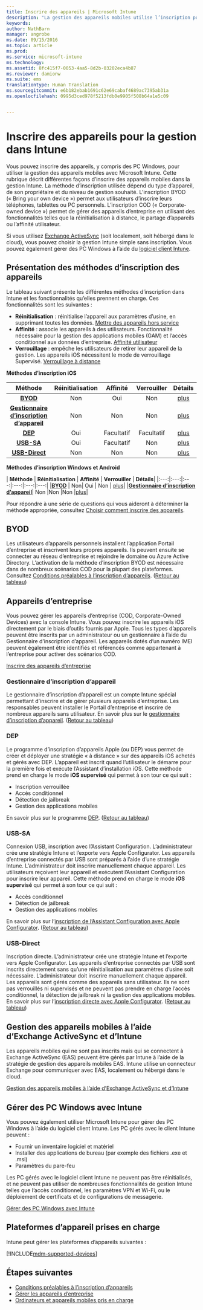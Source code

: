 ```yaml
---
title: Inscrire des appareils | Microsoft Intune
description: "La gestion des appareils mobiles utilise l’inscription pour gérer les appareils et leur autoriser l’accès aux ressources."
keywords: 
author: NathBarn
manager: angrobe
ms.date: 09/15/2016
ms.topic: article
ms.prod: 
ms.service: microsoft-intune
ms.technology: 
ms.assetid: 8fc415f7-0053-4aa5-8d2b-03202eca4b87
ms.reviewer: damionw
ms.suite: ems
translationtype: Human Translation
ms.sourcegitcommit: e6b182ebab1691c62e69cabaf4689ac7395ab31a
ms.openlocfilehash: 0995d3ced978f5213fdb0e9905f508b64a1e5c09


---
```


# Inscrire des appareils pour la gestion dans Intune
Vous pouvez inscrire des appareils, y compris des PC Windows, pour utiliser la gestion des appareils mobiles avec Microsoft Intune. Cette rubrique décrit différentes façons d’inscrire des appareils mobiles dans la gestion Intune. La méthode d’inscription utilisée dépend du type d’appareil, de son propriétaire et du niveau de gestion souhaité. L’inscription BYOD (« Bring your own device ») permet aux utilisateurs d’inscrire leurs téléphones, tablettes ou PC personnels. L’inscription COD (« Corporate-owned device ») permet de gérer des appareils d’entreprise en utilisant des fonctionnalités telles que la réinitialisation à distance, le partage d’appareils ou l’affinité utilisateur.

Si vous utilisez [Exchange ActiveSync](#mobile-device-management-with-exchange-activesync-and-intune) (soit localement, soit hébergé dans le cloud), vous pouvez choisir la gestion Intune simple sans inscription. Vous pouvez également gérer des PC Windows à l’aide du [logiciel client Intune](#manage-windows-pcs-with-intune).

## Présentation des méthodes d’inscription des appareils

Le tableau suivant présente les différentes méthodes d’inscription dans Intune et les fonctionnalités qu’elles prennent en charge. Ces fonctionnalités sont les suivantes :
- **Réinitialisation** : réinitialise l’appareil aux paramètres d’usine, en supprimant toutes les données. [Mettre des appareils hors service](retire-devices-from-microsoft-intune-management.md)
- **Affinité** : associe les appareils à des utilisateurs. Fonctionnalité nécessaire pour la gestion des applications mobiles (GAM) et l’accès conditionnel aux données d’entreprise. [Affinité utilisateur](enroll-corporate-owned-ios-devices-in-microsoft-intune.md#using-company-portal-on-dep-or-apple-configurator-enrolled-devices)
- **Verrouillage** : empêche les utilisateurs de retirer leur appareil de la gestion. Les appareils iOS nécessitent le mode de verrouillage Supervisé. [Verrouillage à distance](retire-devices-from-microsoft-intune-management.md#block-access-a-device)

**Méthodes d’inscription iOS**

| **Méthode** |  **Réinitialisation** |  **Affinité**    |   **Verrouiller** | **Détails** |
|:---:|:---:|:---:|:---:|:---:|
|**[BYOD](#byod)** | Non|    Oui |   Non | [plus](get-ready-to-enroll-devices-in-microsoft-intune.md#set-up-device-management)|
|**[Gestionnaire d’inscription d’appareil](#dem)**|   Non |Non |Non  | [plus](enroll-corporate-owned-devices-with-the-device-enrollment-manager-in-microsoft-intune.md)|
|**[DEP](#dep)**|   Oui |   Facultatif |  Facultatif|[plus](ios-device-enrollment-program-in-microsoft-intune.md)|
|**[USB-SA](#usb-sa)**| Oui |   Facultatif |  Non| [plus](ios-setup-assistant-enrollment-in-microsoft-intune.md)|
|**[USB-Direct](#usb-direct)**| Non |    Non  | Non|[plus](ios-direct-enrollment-in-microsoft-intune.md)|

**Méthodes d’inscription Windows et Android**

| **Méthode** |  **Réinitialisation** |  **Affinité**    |   **Verrouiller** | **Détails**|
|:---:|:---:|:---:|:---:|:---:|:---:|
|**[BYOD](#byod)** | Non|    Oui |   Non | [plus](get-ready-to-enroll-devices-in-microsoft-intune.md#set-up-device-management)|
|**[Gestionnaire d’inscription d’appareil](#dem)**|   Non |Non |Non  |[plus](enroll-corporate-owned-devices-with-the-device-enrollment-manager-in-microsoft-intune.md)|

Pour répondre à une série de questions qui vous aideront à déterminer la méthode appropriée, consultez [Choisir comment inscrire des appareils](/intune/get-started/choose-how-to-enroll-devices1).

## BYOD
Les utilisateurs d’appareils personnels installent l’application Portail d’entreprise et inscrivent leurs propres appareils. Ils peuvent ensuite se connecter au réseau d’entreprise et rejoindre le domaine ou Azure Active Directory. L’activation de la méthode d’inscription BYOD est nécessaire dans de nombreux scénarios COD pour la plupart des plateformes. Consultez [Conditions préalables à l’inscription d’appareils](prerequisites-for-enrollment.md). ([Retour au tableau](#overview-of-device-enrollment-methods))

## Appareils d’entreprise
Vous pouvez gérer les appareils d’entreprise (COD, Corporate-Owned Devices) avec la console Intune. Vous pouvez inscrire les appareils iOS directement par le biais d’outils fournis par Apple. Tous les types d’appareils peuvent être inscrits par un administrateur ou un gestionnaire à l’aide du Gestionnaire d’inscription d’appareil. Les appareils dotés d’un numéro IMEI peuvent également être identifiés et référencés comme appartenant à l’entreprise pour activer des scénarios COD.

[Inscrire des appareils d’entreprise](manage-corporate-owned-devices.md)

### Gestionnaire d’inscription d’appareil
Le gestionnaire d’inscription d’appareil est un compte Intune spécial permettant d’inscrire et de gérer plusieurs appareils d’entreprise. Les responsables peuvent installer le Portail d’entreprise et inscrire de nombreux appareils sans utilisateur. En savoir plus sur le [gestionnaire d’inscription d’appareil](enroll-corporate-owned-devices-with-the-device-enrollment-manager-in-microsoft-intune.md). ([Retour au tableau](#overview-of-device-enrollment-methods))

### DEP
Le programme d’inscription d’appareils Apple (ou DEP) vous permet de créer et déployer une stratégie « à distance » sur des appareils iOS achetés et gérés avec DEP. L’appareil est inscrit quand l’utilisateur le démarre pour la première fois et exécute l’Assistant d’installation iOS. Cette méthode prend en charge le mode **iOS supervisé** qui permet à son tour ce qui suit :
  - Inscription verrouillée
  - Accès conditionnel
  - Détection de jailbreak
  - Gestion des applications mobiles

En savoir plus sur le programme [DEP](ios-device-enrollment-program-in-microsoft-intune.md). ([Retour au tableau](#overview-of-device-enrollment-methods))

### USB-SA
Connexion USB, inscription avec l’Assistant Configuration. L’administrateur crée une stratégie Intune et l’exporte vers Apple Configurator. Les appareils d’entreprise connectés par USB sont préparés à l’aide d’une stratégie Intune. L’administrateur doit inscrire manuellement chaque appareil. Les utilisateurs reçoivent leur appareil et exécutent l’Assistant Configuration pour inscrire leur appareil. Cette méthode prend en charge le mode **iOS supervisé** qui permet à son tour ce qui suit :
  - Accès conditionnel
  - Détection de jailbreak
  - Gestion des applications mobiles

En savoir plus sur l’[inscription de l’Assistant Configuration avec Apple Configurator](ios-setup-assistant-enrollment-in-microsoft-intune.md). ([Retour au tableau](#overview-of-device-enrollment-methods))

### USB-Direct
Inscription directe. L’administrateur crée une stratégie Intune et l’exporte vers Apple Configurator. Les appareils d’entreprise connectés par USB sont inscrits directement sans qu’une réinitialisation aux paramètres d’usine soit nécessaire. L’administrateur doit inscrire manuellement chaque appareil. Les appareils sont gérés comme des appareils sans utilisateur. Ils ne sont pas verrouillés ni supervisés et ne peuvent pas prendre en charge l’accès conditionnel, la détection de jailbreak ni la gestion des applications mobiles. En savoir plus sur l’[inscription directe avec Apple Configurator](ios-direct-enrollment-in-microsoft-intune.md). ([Retour au tableau](#overview-of-device-enrollment-methods))

## Gestion des appareils mobiles à l’aide d’Exchange ActiveSync et d’Intune
Les appareils mobiles qui ne sont pas inscrits mais qui se connectent à Exchange ActiveSync (EAS) peuvent être gérés par Intune à l’aide de la stratégie de gestion des appareils mobiles EAS. Intune utilise un connecteur Exchange pour communiquer avec EAS, localement ou hébergé dans le cloud.

[Gestion des appareils mobiles à l’aide d’Exchange ActiveSync et d’Intune](mobile-device-management-with-exchange-activesync-and-microsoft-intune.md)


## Gérer des PC Windows avec Intune  
Vous pouvez également utiliser Microsoft Intune pour gérer des PC Windows à l’aide du logiciel client Intune. Les PC gérés avec le client Intune peuvent :

 - Fournir un inventaire logiciel et matériel
 - Installer des applications de bureau (par exemple des fichiers .exe et .msi)
 - Paramètres du pare-feu

Les PC gérés avec le logiciel client Intune ne peuvent pas être réinitialisés, et ne peuvent pas utiliser de nombreuses fonctionnalités de gestion Intune telles que l’accès conditionnel, les paramètres VPN et Wi-Fi, ou le déploiement de certificats et de configurations de messagerie.

[Gérer des PC Windows avec Intune](manage-windows-pcs-with-microsoft-intune.md)

##  Plateformes d’appareil prises en charge

Intune peut gérer les plateformes d’appareils suivantes :

[!INCLUDE[mdm-supported-devices](../includes/mdm-supported-devices.md)]

## Étapes suivantes
- [Conditions préalables à l’inscription d’appareils](prerequisites-for-enrollment.md)
- [Gérer les appareils d’entreprise](manage-corporate-owned-devices.md)
- [Ordinateurs et appareils mobiles pris en charge](../get-started/supported-mobile-devices-and-computers.md)



<!--HONumber=Sep16_HO3-->


